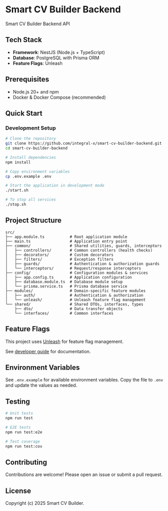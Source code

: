 # Smart CV Builder Backend

Smart CV Builder Backend API

## Tech Stack

- **Framework**: NestJS (Node.js + TypeScript)
- **Database**: PostgreSQL with Prisma ORM
- **Feature Flags**: Unleash

## Prerequisites

- Node.js 20+ and npm
- Docker & Docker Compose (recommended)

## Quick Start

### Development Setup

```bash
# Clone the repository
git clone https://github.com/integral-x/smart-cv-builder-backend.git
cd smart-cv-builder-backend

# Install dependencies
npm install

# Copy environment variables
cp .env.example .env

# Start the application in development mode
./start.sh

# To stop all services
./stop.sh
```

## Project Structure

```
src/
├── app.module.ts           # Root application module
├── main.ts                 # Application entry point
├── common/                 # Shared utilities, guards, interceptors
│   ├── controllers/        # Common controllers (health checks)
│   ├── decorators/         # Custom decorators
│   ├── filters/            # Exception filters
│   ├── guards/             # Authentication & authorization guards
│   └── interceptors/       # Request/response interceptors
├── config/                 # Configuration modules & services
│   ├── app.config.ts       # Application configuration
│   ├── database.module.ts  # Database module setup
│   └── prisma.service.ts   # Prisma database service
├── modules/                # Domain-specific feature modules
│   ├── auth/               # Authentication & authorization
│   └── unleash/            # Unleash feature flag management
└── shared/                 # Shared DTOs, interfaces, types
    ├── dto/                # Data transfer objects
    └── interfaces/         # Common interfaces
```

## Feature Flags

This project uses [Unleash](https://unleash.mahiuddinalkamal.com) for feature flag management.

See [developer guide](./UNLEASH_DEV_GUIDE.md) for documentation.

## Environment Variables

See `.env.example` for available environment variables. Copy the file to `.env` and update the values as needed.

## Testing

```bash
# Unit tests
npm run test

# E2E tests
npm run test:e2e

# Test coverage
npm run test:cov
```

## Contributing

Contributions are welcome! Please open an issue or submit a pull request.

## License

Copyright (c) 2025 Smart CV Builder.
